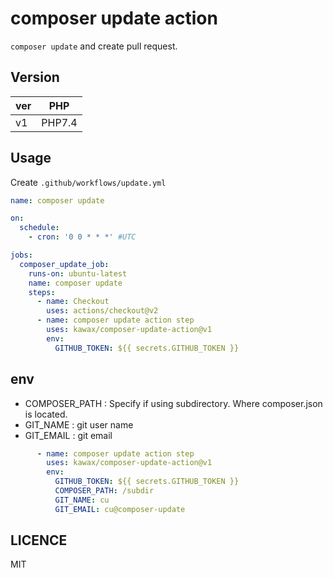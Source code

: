 # composer update action

`composer update` and create pull request.

## Version
|ver|PHP|
|---|---|
|v1|PHP7.4|

## Usage

Create `.github/workflows/update.yml`

```yaml
name: composer update

on:
  schedule:
    - cron: '0 0 * * *' #UTC

jobs:
  composer_update_job:
    runs-on: ubuntu-latest
    name: composer update
    steps:
      - name: Checkout
        uses: actions/checkout@v2
      - name: composer update action step
        uses: kawax/composer-update-action@v1
        env:
          GITHUB_TOKEN: ${{ secrets.GITHUB_TOKEN }}
```

## env
- COMPOSER_PATH : Specify if using subdirectory. Where composer.json is located.
- GIT_NAME : git user name
- GIT_EMAIL : git email

```yaml
      - name: composer update action step
        uses: kawax/composer-update-action@v1
        env:
          GITHUB_TOKEN: ${{ secrets.GITHUB_TOKEN }}
          COMPOSER_PATH: /subdir
          GIT_NAME: cu
          GIT_EMAIL: cu@composer-update
```

## LICENCE
MIT
